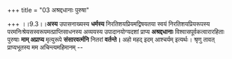+++
title = "03 अश्रद्दधानाः पुरुषा"

+++
।।9.3।।**अस्य** उपासनाख्यस्य **धर्मस्य** निरतिशयप्रियमद्विषयतया स्वयं
निरतिशयप्रियरूपस्य परमनिःश्रेयसस्वरूपमत्प्राप्तिसाधनस्य अव्ययस्य
उपादानयोग्यदशां प्राप्य **अश्रद्दधानाः** विश्वासपूर्वकत्वारारहिताः
पुरुषाः **माम् अप्राप्य** मृत्युरूपे **संसारवर्त्मनि** नितरां
**वर्तन्ते।** अहो महद् इदम् आश्चर्यम् इत्यर्थः। श्रृणु तावत्
प्राप्यभूतस्य मम अचिन्त्यमहिमानम् --
